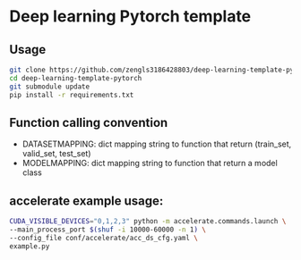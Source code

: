 # Deep learning Pytorch template

## Usage

```bash
git clone https://github.com/zengls3186428803/deep-learning-template-pytorch.git
cd deep-learning-template-pytorch
git submodule update
pip install -r requirements.txt
```

## Function calling convention

- DATASETMAPPING: dict mapping string to function that return (train_set, valid_set, test_set)
- MODELMAPPING: dict mapping string to function that return a model class

## accelerate example usage:

```bash
CUDA_VISIBLE_DEVICES="0,1,2,3" python -m accelerate.commands.launch \
--main_process_port $(shuf -i 10000-60000 -n 1) \
--config_file conf/accelerate/acc_ds_cfg.yaml \
example.py
```
